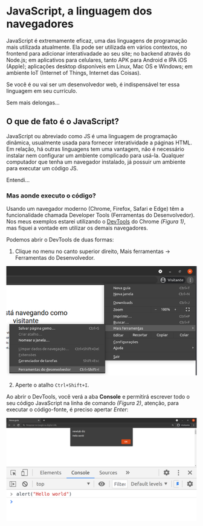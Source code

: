 # JavaScript, a linguagem dos navegadores

JavaScript é extremamente eficaz, uma das linguagens de programação mais utilizada atualmente. Ela pode ser utilizada em vários contextos, no frontend para adicionar interativadade ao seu site; no backend através do Node.js; em aplicativos para celulares, tanto APK para Android e IPA iOS (Apple); aplicações desktop disponíveis em Linux, Mac OS e Windows; em ambiente IoT (Internet of Things, Internet das Coisas).

Se você é ou vai ser um desenvolvedor web, é indispensável ter essa linguagem em seu currículo.

Sem mais delongas…

## O que de fato é o JavaScript?

JavaScript ou abreviado como JS é uma linguagem de programação dinâmica, usualmente usada para fornecer interatividade a páginas HTML. Em relação, há outras linguagens tem uma vantagem, não é necessário instalar nem configurar um ambiente complicado para usá-la. Qualquer computador que tenha um navegador instalado, já possuir um ambiente para executar um código JS.

Entendi…

### Mas aonde executo o código?

Usando um navegador moderno (Chrome, Firefox, Safari e Edge) têm a funcionalidade chamada Developer Tools (Ferramentas do Desenvolvedor). Nos meus exemplos estarei utilizando o [DevTools](https://medium.com/r/?url=https%3A%2F%2Fwww.alura.com.br%2Fconteudo%2Fchrome-devtools) do Chrome _(Figura 1)_, mas fiquei a vontade em utilizar os demais navegadores.

Podemos abrir o DevTools de duas formas:

1. Clique no menu no canto superior direito, Mais ferramentas -> Ferramentas do Desenvolvedor.

![Figura 1](./assets/dev-tools.png)

2. Aperte o atalho `Ctrl+Shift+I`.

Ao abrir o DevTools, você verá a aba **Console** e permitirá escrever todo o seu código JavaScript na linha de comando _(Figura 2)_, atenção, para executar o código-fonte, é preciso apertar _Enter_:

![Figura 2](./assets/dev-tools-alert-hello-world.png)
